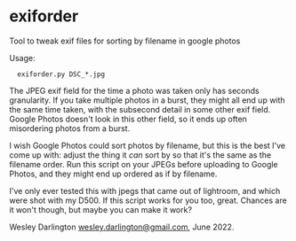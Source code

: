 # exiforder
Tool to tweak exif files for sorting by filename in google photos

Usage:
```
  exiforder.py DSC_*.jpg
```

The JPEG exif field for the time a photo was taken only has seconds granularity.
If you take multiple photos in a burst, they might all end up with the same
time taken, with the subsecond detail in some other exif field.
Google Photos doesn't look in this other field, so it ends up often misordering
photos from a burst.

I wish Google Photos could sort photos by filename, but this is the best I've
come up with: adjust the thing it *can* sort by so that it's the same as the
filename order. Run this script on your JPEGs before uploading to Google Photos,
and they might end up ordered as if by filename.

I've only ever tested this with jpegs that came out of lightroom, and which
were shot with my D500. If this script works for you too, great. Chances are
it won't though, but maybe you can make it work?

Wesley Darlington <wesley.darlington@gmail.com>, June 2022.
